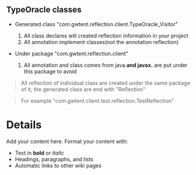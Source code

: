 ## TypeOracle classes ##

  * Generated class "com.gwtent.reflection.client.TypeOracle\_Visitor"
    1. All class declares will created reflection information in your project
    1. All annotation implement classes(not the annotation reflection)

  * Under package "com.gwtent.reflection.client"
    1. All annotation and class comes from java.**and javax.** are put under this package to avoid

> All reflection of individual class are created under the same package of it, the generated class are end with "Reflection"

> For example "com.gwtent.client.test.reflection.TestReflection"


# Details #

Add your content here.  Format your content with:
  * Text in **bold** or _italic_
  * Headings, paragraphs, and lists
  * Automatic links to other wiki pages